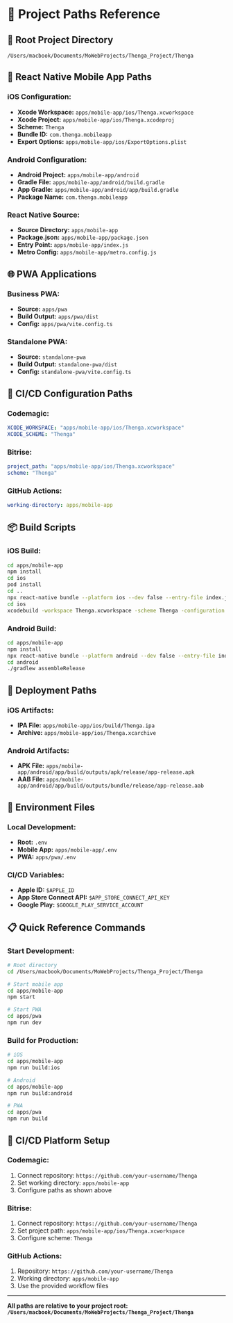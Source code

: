 # 📁 Project Paths Reference

## 🎯 **Root Project Directory**
```
/Users/macbook/Documents/MoWebProjects/Thenga_Project/Thenga
```

## 📱 **React Native Mobile App Paths**

### **iOS Configuration:**
- **Xcode Workspace:** `apps/mobile-app/ios/Thenga.xcworkspace`
- **Xcode Project:** `apps/mobile-app/ios/Thenga.xcodeproj`
- **Scheme:** `Thenga`
- **Bundle ID:** `com.thenga.mobileapp`
- **Export Options:** `apps/mobile-app/ios/ExportOptions.plist`

### **Android Configuration:**
- **Android Project:** `apps/mobile-app/android`
- **Gradle File:** `apps/mobile-app/android/build.gradle`
- **App Gradle:** `apps/mobile-app/android/app/build.gradle`
- **Package Name:** `com.thenga.mobileapp`

### **React Native Source:**
- **Source Directory:** `apps/mobile-app`
- **Package.json:** `apps/mobile-app/package.json`
- **Entry Point:** `apps/mobile-app/index.js`
- **Metro Config:** `apps/mobile-app/metro.config.js`

## 🌐 **PWA Applications**

### **Business PWA:**
- **Source:** `apps/pwa`
- **Build Output:** `apps/pwa/dist`
- **Config:** `apps/pwa/vite.config.ts`

### **Standalone PWA:**
- **Source:** `standalone-pwa`
- **Build Output:** `standalone-pwa/dist`
- **Config:** `standalone-pwa/vite.config.ts`

## 🔧 **CI/CD Configuration Paths**

### **Codemagic:**
```yaml
XCODE_WORKSPACE: "apps/mobile-app/ios/Thenga.xcworkspace"
XCODE_SCHEME: "Thenga"
```

### **Bitrise:**
```yaml
project_path: "apps/mobile-app/ios/Thenga.xcworkspace"
scheme: "Thenga"
```

### **GitHub Actions:**
```yaml
working-directory: apps/mobile-app
```

## 📦 **Build Scripts**

### **iOS Build:**
```bash
cd apps/mobile-app
npm install
cd ios
pod install
cd ..
npx react-native bundle --platform ios --dev false --entry-file index.js --bundle-output ios/main.jsbundle
cd ios
xcodebuild -workspace Thenga.xcworkspace -scheme Thenga -configuration Release
```

### **Android Build:**
```bash
cd apps/mobile-app
npm install
npx react-native bundle --platform android --dev false --entry-file index.js --bundle-output android/app/src/main/assets/index.android.bundle
cd android
./gradlew assembleRelease
```

## 🚀 **Deployment Paths**

### **iOS Artifacts:**
- **IPA File:** `apps/mobile-app/ios/build/Thenga.ipa`
- **Archive:** `apps/mobile-app/ios/Thenga.xcarchive`

### **Android Artifacts:**
- **APK File:** `apps/mobile-app/android/app/build/outputs/apk/release/app-release.apk`
- **AAB File:** `apps/mobile-app/android/app/build/outputs/bundle/release/app-release.aab`

## 🔐 **Environment Files**

### **Local Development:**
- **Root:** `.env`
- **Mobile App:** `apps/mobile-app/.env`
- **PWA:** `apps/pwa/.env`

### **CI/CD Variables:**
- **Apple ID:** `$APPLE_ID`
- **App Store Connect API:** `$APP_STORE_CONNECT_API_KEY`
- **Google Play:** `$GOOGLE_PLAY_SERVICE_ACCOUNT`

## 📋 **Quick Reference Commands**

### **Start Development:**
```bash
# Root directory
cd /Users/macbook/Documents/MoWebProjects/Thenga_Project/Thenga

# Start mobile app
cd apps/mobile-app
npm start

# Start PWA
cd apps/pwa
npm run dev
```

### **Build for Production:**
```bash
# iOS
cd apps/mobile-app
npm run build:ios

# Android
cd apps/mobile-app
npm run build:android

# PWA
cd apps/pwa
npm run build
```

## 🎯 **CI/CD Platform Setup**

### **Codemagic:**
1. Connect repository: `https://github.com/your-username/Thenga`
2. Set working directory: `apps/mobile-app`
3. Configure paths as shown above

### **Bitrise:**
1. Connect repository: `https://github.com/your-username/Thenga`
2. Set project path: `apps/mobile-app/ios/Thenga.xcworkspace`
3. Configure scheme: `Thenga`

### **GitHub Actions:**
1. Repository: `https://github.com/your-username/Thenga`
2. Working directory: `apps/mobile-app`
3. Use the provided workflow files

---

**All paths are relative to your project root: `/Users/macbook/Documents/MoWebProjects/Thenga_Project/Thenga`**
